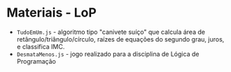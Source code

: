 # Materiais - LoP
* ``TudoEmUm.js`` - algoritmo tipo "canivete suíço" que calcula área de retângulo/triângulo/círculo, raízes de equações do segundo grau, juros, e classifica IMC.
* ``DesmataMenos.js`` - jogo realizado para a disciplina de Lógica de Programação
